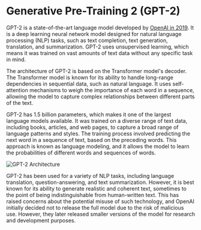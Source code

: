 # Generative Pre-Training 2 (GPT-2)

GPT-2 is a state-of-the-art language model developed by [OpenAI in 2019](https://d4mucfpksywv.cloudfront.net/better-language-models/language-models.pdf). It is a deep learning neural network model designed for natural language processing (NLP) tasks, such as text completion, text generation, translation, and summarization. GPT-2 uses unsupervised learning, which means it was trained on vast amounts of text data without any specific task in mind.

The architecture of GPT-2 is based on the Transformer model's decoder. The Transformer model is known for its ability to handle long-range dependencies in sequential data, such as natural language. It uses self-attention mechanisms to weigh the importance of each word in a sequence, allowing the model to capture complex relationships between different parts of the text.

GPT-2 has 1.5 billion parameters, which makes it one of the largest language models available. It was trained on a diverse range of text data, including books, articles, and web pages, to capture a broad range of language patterns and styles. The training process involved predicting the next word in a sequence of text, based on the preceding words. This approach is known as language modeling, and it allows the model to learn the probabilities of different words and sequences of words.

![GPT-2 Architecture](https://external-content.duckduckgo.com/iu/?u=https%3A%2F%2Ftse1.mm.bing.net%2Fth%3Fid%3DOIP.xTM9rUUWnFM4OzNNPPllLQHaQE%26pid%3DApi&f=1&ipt=f5e62fb5d095628443d4eb1a16cf8163eac7a7652846b3a086e548567854f52e&ipo=images)

GPT-2 has been used for a variety of NLP tasks, including language translation, question-answering, and text summarization. However, it is best known for its ability to generate realistic and coherent text, sometimes to the point of being indistinguishable from human-written text. This has raised concerns about the potential misuse of such technology, and OpenAI initially decided not to release the full model due to the risk of malicious use. However, they later released smaller versions of the model for research and development purposes.
